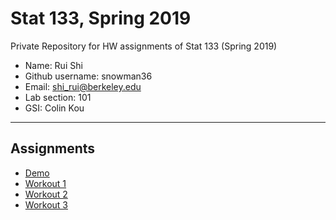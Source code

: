 # Stat 133, Spring 2019

Private Repository for HW assignments of Stat 133 (Spring 2019)

- Name: Rui Shi
- Github username: snowman36
- Email: shi_rui@berkeley.edu
- Lab section: 101
- GSI: Colin Kou

-----

## Assignments

- [Demo](demo)
- [Workout 1](workout1)
- [Workout 2](https://github.com/snowman36/workout2)
- [Workout 3](workout3)


